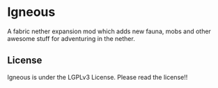 # Igneous

A fabric nether expansion mod which adds new fauna, mobs and other awesome stuff for adventuring in the nether.

## License

Igneous is under the LGPLv3 License. Please read the license!!